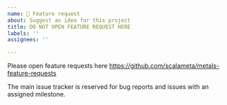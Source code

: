 ```yaml
---
name: 🚀 Feature request
about: Suggest an idea for this project
title: DO NOT OPEN FEATURE REQUEST HERE
labels: ''
assignees: ''

---
```


Please open feature requests here https://github.com/scalameta/metals-feature-requests

The main issue tracker is reserved for bug reports and issues with an assigned milestone.
